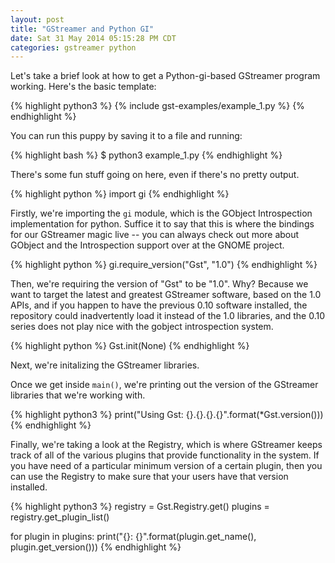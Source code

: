 ```yaml
---
layout: post
title: "GStreamer and Python GI"
date: Sat 31 May 2014 05:15:28 PM CDT 
categories: gstreamer python
---
```


Let's take a brief look at how to get a Python-gi-based GStreamer program working. Here's the basic template:

{% highlight python3 %}
{% include gst-examples/example_1.py %}
{% endhighlight %}

You can run this puppy by saving it to a file and running:

{% highlight bash %}
$ python3 example_1.py
{% endhighlight %}

There's some fun stuff going on here, even if there's no pretty output.

{% highlight python %}
import gi
{% endhighlight %}

Firstly, we're importing the `gi` module, which is the GObject Introspection implementation for python. Suffice it to say that this is where the bindings for our GStreamer magic live -- you can always check out more about GObject and the Introspection support over at the GNOME project.

{% highlight python %}
gi.require_version("Gst", "1.0")
{% endhighlight %}

Then, we're requiring the version of "Gst" to be "1.0". Why? Because we want to target the latest and greatest GStreamer software, based on the 1.0 APIs, and if you happen to have the previous 0.10 software installed, the repository could inadvertently load it instead of the 1.0 libraries, and the 0.10 series does not play nice with the gobject introspection system.

{% highlight python %}
Gst.init(None)
{% endhighlight %}

Next, we're initalizing the GStreamer libraries.

Once we get inside `main()`, we're printing out the version of the GStreamer libraries that we're working with.

{% highlight python3 %}
print("Using Gst: {}.{}.{}.{}".format(*Gst.version()))
{% endhighlight %}

Finally, we're taking a look at the Registry, which is where GStreamer keeps track of all of the various plugins that provide functionality in the system. If you have need of a particular minimum version of a certain plugin, then you can use the Registry to make sure that your users have that version installed.

{% highlight python3 %}
registry = Gst.Registry.get()
plugins = registry.get_plugin_list()

for plugin in plugins:
    print("{}: {}".format(plugin.get_name(), plugin.get_version()))
{% endhighlight %}

[gstreamer]: http://gstreamer.freedesktop.org
[python]: http://www.python.org
